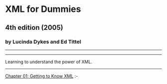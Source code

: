 # XML for Dummies
## 4th edition (2005)
### by Lucinda Dykes and Ed Tittel

---
---

Learning to understand the power of XML.

---

[Chapter 01: Getting to Know XML](xmlDum_ch01) :- 